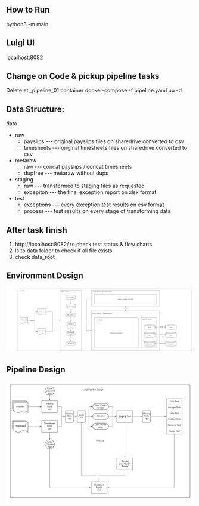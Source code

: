## How to Run
python3 -m main 

## Luigi UI
localhost:8082

## Change on Code & pickup pipeline tasks
Delete etl_pipeline_01 container
docker-compose -f pipeline.yaml up -d 

## Data Structure:

data
 - raw
   - payslips --- original payslips files on sharedrive converted to csv
   - timesheets --- original timesheets files on sharedrive converted to csv
 - metaraw
   - raw --- concat payslips / concat timesheets 
   - dupfree --- metaraw without dups
 - staging
   - raw --- transformed to staging files as requested
   - excepiton --- the final exception report on xlsx format
 - test
   - exceptions --- every exception test results on csv format
   - process --- test results on every stage of transforming data 


## After task finish
1. http://localhost:8082/ to check test status & flow charts
2. ls to data folder to check if all file exists 
3. check data_root

## Environment Design
![alt text](https://github.com/Stephen-init/ETL/blob/main/design/design.png)

## Pipeline Design
![alt text](https://github.com/Stephen-init/ETL/blob/main/design/pipeline.png)
